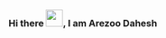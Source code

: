 ### Hi there <img src="https://raw.githubusercontent.com/MartinHeinz/MartinHeinz/master/wave.gif" width=30px, height=30px />, I am Arezoo Dahesh

<!--
**Arezoo-Dahesh/Arezoo-Dahesh** is a ✨ _special_ ✨ repository because its `README.md` (this file) appears on your GitHub profile.

Here are some ideas to get you started:

- 🔭 I’m currently working on ...
- 🌱 I’m currently learning ...
- 👯 I’m looking to collaborate on ...
- 🤔 I’m looking for help with ...
- 💬 Ask me about ...
- 📫 How to reach me: ...
- 😄 Pronouns: ...
- ⚡ Fun fact: ...
-->
